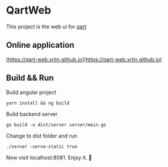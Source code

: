 # QartWeb

This project is the web ui for [qart](https://github.com/qart)

## Online application

[https://qart-web.xrlin.github.io](https://qart-web.xrlin.github.io)

## Build && Run

Build angular project

```
yarn install && ng build
```

Build backend server

```
go build -o dist/server server/main.go
```

Change to dist folder and run

```
./server -serve-static true
```

Now visit localhost:8081. Enjoy it. :clap:

